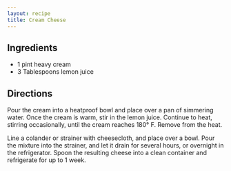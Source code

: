 ```yaml
---
layout: recipe
title: Cream Cheese
---
```


## Ingredients

* 1 pint heavy cream
* 3 Tablespoons lemon juice

## Directions

Pour the cream into a heatproof bowl and place over a pan of simmering
water. Once the cream is warm, stir in the lemon juice. Continue to
heat, stirring occasionally, until the cream reaches 180° F. Remove from
the heat.

Line a colander or strainer with cheesecloth, and place over a bowl.
Pour the mixture into the strainer, and let it drain for several hours,
or overnight in the refrigerator. Spoon the resulting cheese into a
clean container and refrigerate for up to 1 week.

